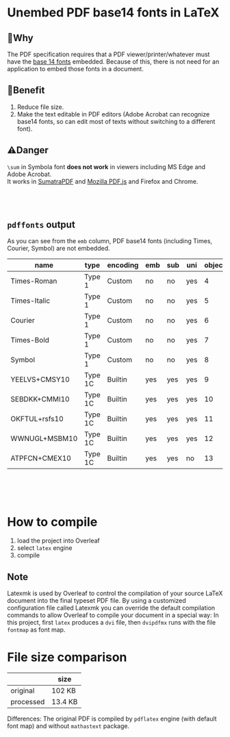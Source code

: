 # Unembed PDF base14 fonts in LaTeX
## 🤔Why
The PDF specification requires that a PDF viewer/printer/whatever must have the [base 14 fonts](http://en.wikipedia.org/wiki/Portable_Document_Format#Standard_Type_1_Fonts) embedded. Because of this, there is not need for an application to embed those fonts in a document.

## 🌟Benefit
1. Reduce file size.
2. Make the text editable in PDF editors (Adobe Acrobat can recognize base14 fonts, so can edit most of texts without switching to a different font).

## ⚠️Danger
`\sum` in Symbola font **does not work** in viewers including MS Edge and Adobe Acrobat.<br>
It works in [SumatraPDF](https://sumatrapdfreader.org/) and [Mozilla PDF.js](https://mozilla.github.io/pdf.js/) and Firefox and Chrome.
<br>
<br>
<br>
<br>

## `pdffonts` output
As you can see from the `emb` column, PDF base14 fonts (including Times, Courier, Symbol) are not embedded.

|name                                |type             |encoding        |emb|sub|uni|object|ID
|------------------------------------|-----------------|----------------|---|---|---|------|--
|Times-Roman                         |Type 1           |Custom          |no |no |yes|     4| 0
|Times-Italic                        |Type 1           |Custom          |no |no |yes|     5| 0
|Courier                             |Type 1           |Custom          |no |no |yes|     6| 0
|Times-Bold                          |Type 1           |Custom          |no |no |yes|     7| 0
|Symbol                              |Type 1           |Custom          |no |no |yes|     8| 0
|YEELVS+CMSY10                       |Type 1C          |Builtin         |yes|yes|yes|     9| 0
|SEBDKK+CMMI10                       |Type 1C          |Builtin         |yes|yes|yes|    10| 0
|OKFTUL+rsfs10                       |Type 1C          |Builtin         |yes|yes|yes|    11| 0
|WWNUGL+MSBM10                       |Type 1C          |Builtin         |yes|yes|yes|    12| 0
|ATPFCN+CMEX10                       |Type 1C          |Builtin         |yes|yes|no |    13| 0

<br>
<br>
<br>

# How to compile
1. load the project into Overleaf
2. select `latex` engine
3. compile
## Note
Latexmk is used by Overleaf to control the compilation of your source LaTeX document into the final typeset PDF file. By using a customized configuration file called Latexmk you can override the default compilation commands to allow Overleaf to compile your document in a special way: In this project, first `latex` produces a `dvi` file, then `dvipdfmx` runs with the file `fontmap` as font map.

# File size comparison

| | size |
|--|--|
| original | 102 KB|
| processed | 13.4 KB|

Differences: The original PDF is compiled by `pdflatex` engine (with default font map) and without `mathastext` package.
